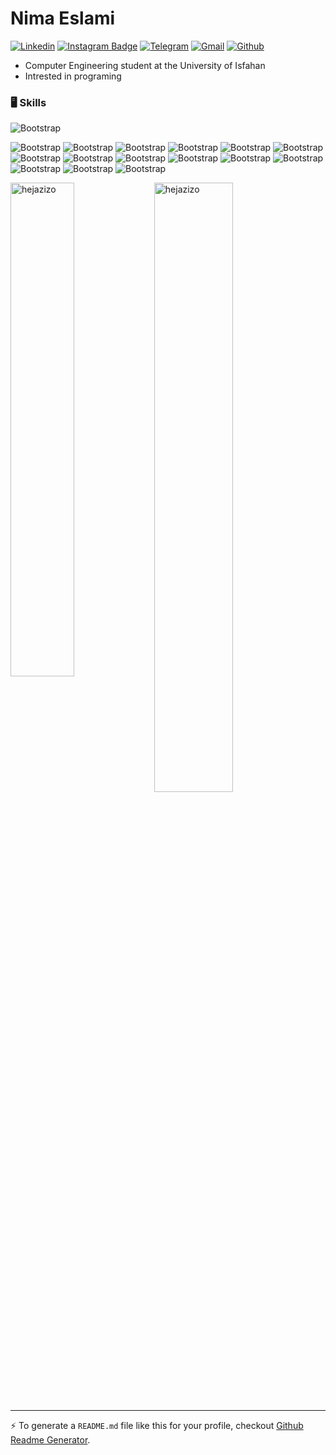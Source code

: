 # Nima Eslami

[![Linkedin](https://img.shields.io/badge/-LinkedIn-blue?style=flat&logo=Linkedin&logoColor=white)](https://www.linkedin.com/in/nima-eslami/)
[![Instagram Badge](https://img.shields.io/badge/-Instagram-EF1ABD?logo=instagram&logoColor=white&link=https://instagram.com/_nimaeslami/)](https://www.instagram.com/_nimaeslami/)
[![Telegram](https://img.shields.io/badge/-Telegram-31C8FF?style=flat&logo=Telegram&logoColor=white)](mailto:nima_eslami.com)
[![Gmail](https://img.shields.io/badge/-Gmail-ED0E0E?style=flat&logo=Gmail&logoColor=white)](mailto:nimaeslami206@gmail.com)
[![Github](https://img.shields.io/github/followers/nimiico?label=Follow&style=social)](https://github.com/nimiico)

- Computer Engineering student at the University of Isfahan
- Intrested in programing


### 🖥 Skills

![Bootstrap](https://img.shields.io/badge/-Python-B2A7BA?style=flat-square&logo=Python&logoColor=white&color=3C6AA0&) 

![Bootstrap](https://img.shields.io/badge/-C++-B2A7BA?style=flat-square&logo=C&logoColor=white&color=9FB1C6) ![Bootstrap](https://img.shields.io/badge/-Unreal_Engine-05122A?style=flat-square&logo=unrealengine&logoColor=white&color=000000)
![Bootstrap](https://img.shields.io/badge/-Java-05122A?style=flat-square&logo=java&logoColor=white&color=3C6AA0) ![Bootstrap](https://img.shields.io/badge/-PyTorch-05122A?style=flat-square&logo=PyTorch&color=353535) ![Bootstrap](https://img.shields.io/badge/-Scikit%20Learn-05122A?style=flat-square&logo=Scikit-Learn&color=353535) ![Bootstrap](https://img.shields.io/badge/-MongoDB-05122A?style=flat-square&logo=MongoDB&color=353535) ![Bootstrap](https://img.shields.io/badge/-MySQL-05122A?style=flat-square&logo=MySQL&color=353535) ![Bootstrap](https://img.shields.io/badge/-PostgreSQL-05122A?style=flat-square&logo=PostgreSQL&color=353535) ![Bootstrap](https://img.shields.io/badge/-Pandas-05122A?style=flat-square&logo=Pandas&color=353535) ![Bootstrap](https://img.shields.io/badge/-Numpy-05122A?style=flat-square&logo=Numpy&color=353535) ![Bootstrap](https://img.shields.io/badge/-Matplotlib-05122A?style=flat-square&logo=Matplotlib&color=353535) ![Bootstrap](https://img.shields.io/badge/-Flask-05122A?style=flat-square&logo=Flask&color=353535) ![Bootstrap](https://img.shields.io/badge/-Django-05122A?style=flat-square&logo=Django&color=353535) ![Bootstrap](https://img.shields.io/badge/-FastAPI-05122A?style=flat-square&logo=FastAPI&color=353535) ![Bootstrap](https://img.shields.io/badge/-Visual%20Studio%20Code-05122A?style=flat-square&logo=Visual-Studio-Code&color=353535)

<div>
  <img width="45%" align="left" src="https://github-readme-stats.vercel.app/api/top-langs?username=hejazizo&show_icons=true&locale=en&layout=compact" alt="hejazizo" />
  <img width="50%"  src="https://github-readme-streak-stats.herokuapp.com/?user=hejazizo&" alt="hejazizo" />
</div>


---
:zap: To generate a `README.md` file like this for your profile, checkout [Github Readme Generator](https://hejazizo-github-profile-readme-srcstreamlit-app-i6skm7.streamlit.app/).
